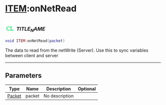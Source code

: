 # [ITEM](../item/README.md):onNetRead

### <img src="../../.gitbook/assets/client.png" width="32" height="32" /> $TITLE_NAME$

```lua
void ITEM:onNetRead(packet)
```

The data to read from the netWrite (Server). Use this to sync variables between client and server<br>

-----------------
## Parameters

| Type   | Name | Description | Optional |
| ------ | ---- | ----------- | -------: |
| [Packet](../packet/README.md) | packet | No description |  |
